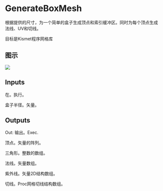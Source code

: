 # GenerateBoxMesh

根据提供的尺寸，为一个简单的盒子生成顶点和索引缓冲区。同时为每个顶点生成法线、UV和切线。

目标是Kismet程序网格库

## 图示

![]($-20221218-18254379.png)

## Inputs

在。执行。

盒子半径。矢量。 

## Outputs

Out: 输出。Exec.

顶点。矢量的阵列。

三角形。整数的数组。

法线。矢量数组。

紫外线。矢量2D结构数组。

切线。Proc网格切线结构数组。
